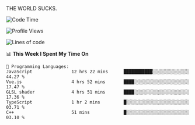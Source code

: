 THE WORLD SUCKS.

<!--START_SECTION:waka-->
![Code Time](http://img.shields.io/badge/Code%20Time-535%20hrs%2022%20mins-blue)

![Profile Views](http://img.shields.io/badge/Profile%20Views-0-blue)

![Lines of code](https://img.shields.io/badge/From%20Hello%20World%20I%27ve%20Written-2.1%20million%20lines%20of%20code-blue)

📊 **This Week I Spent My Time On** 

```text
💬 Programming Languages: 
JavaScript               12 hrs 22 mins      ███████████░░░░░░░░░░░░░░   44.27 % 
Vue.js                   4 hrs 52 mins       ████░░░░░░░░░░░░░░░░░░░░░   17.47 % 
GLSL shader              4 hrs 51 mins       ████░░░░░░░░░░░░░░░░░░░░░   17.36 % 
TypeScript               1 hr 2 mins         █░░░░░░░░░░░░░░░░░░░░░░░░   03.71 % 
C++                      51 mins             █░░░░░░░░░░░░░░░░░░░░░░░░   03.10 % 
```


<!--END_SECTION:waka-->
